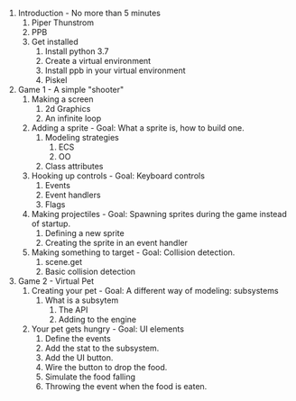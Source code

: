 1. Introduction - No more than 5 minutes
    1. Piper Thunstrom
    2. PPB
    3. Get installed
        1. Install python 3.7
        2. Create a virtual environment
        3. Install ppb in your virtual environment
        4. Piskel
2. Game 1 - A simple "shooter"
    1. Making a screen
        1. 2d Graphics
        2. An infinite loop
    2. Adding a sprite  - Goal: What a sprite is, how to build one.
        1. Modeling strategies
            1. ECS
            2. OO
        2. Class attributes
    3. Hooking up controls  - Goal: Keyboard controls
        1. Events
        2. Event handlers
        3. Flags
    4. Making projectiles  - Goal: Spawning sprites during the game instead of startup.
        1. Defining a new sprite
        2. Creating the sprite in an event handler
    5. Making something to target  - Goal: Collision detection.
        1. scene.get
        2. Basic collision detection
3. Game 2 - Virtual Pet
    1. Creating your pet  - Goal: A different way of modeling: subsystems
        1. What is a subsytem
            1. The API
            2. Adding to the engine
    2. Your pet gets hungry  - Goal: UI elements
        1. Define the events
        2. Add the stat to the subsystem.
        3. Add the UI button.
        4. Wire the button to drop the food.
        5. Simulate the food falling
        6. Throwing the event when the food is eaten.
